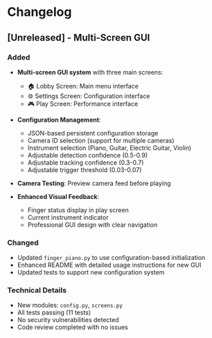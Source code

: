 # Changelog

## [Unreleased] - Multi-Screen GUI

### Added
- **Multi-screen GUI system** with three main screens:
  - 🏠 Lobby Screen: Main menu interface
  - ⚙️ Settings Screen: Configuration interface
  - 🎮 Play Screen: Performance interface
  
- **Configuration Management**:
  - JSON-based persistent configuration storage
  - Camera ID selection (support for multiple cameras)
  - Instrument selection (Piano, Guitar, Electric Guitar, Violin)
  - Adjustable detection confidence (0.5-0.9)
  - Adjustable tracking confidence (0.3-0.7)
  - Adjustable trigger threshold (0.03-0.07)
  
- **Camera Testing**: Preview camera feed before playing

- **Enhanced Visual Feedback**:
  - Finger status display in play screen
  - Current instrument indicator
  - Professional GUI design with clear navigation

### Changed
- Updated `finger_piano.py` to use configuration-based initialization
- Enhanced README with detailed usage instructions for new GUI
- Updated tests to support new configuration system

### Technical Details
- New modules: `config.py`, `screens.py`
- All tests passing (11 tests)
- No security vulnerabilities detected
- Code review completed with no issues
